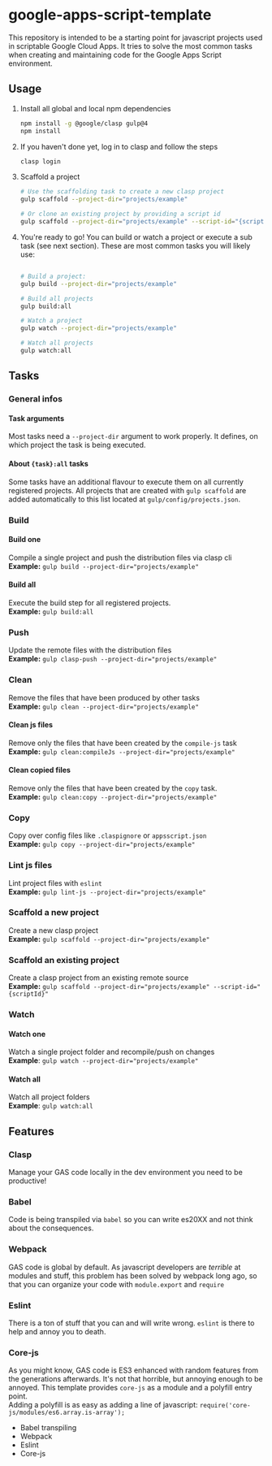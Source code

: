 # google-apps-script-template
This repository is intended to be a starting point for javascript projects used in scriptable Google Cloud Apps.
It tries to solve the most common tasks when creating and maintaining code for the Google Apps Script environment.


## Usage

1. Install all global and local npm dependencies 
   ```bash
   npm install -g @google/clasp gulp@4
   npm install
   ```

1. If you haven't done yet, log in to clasp and follow the steps
   ```bash
   clasp login
   ```

1. Scaffold a project
   ```bash
   # Use the scaffolding task to create a new clasp project
   gulp scaffold --project-dir="projects/example"

   # Or clone an existing project by providing a script id
   gulp scaffold --project-dir="projects/example" --script-id="{scriptId}"

1. You're ready to go! You can build or watch a project or execute a sub task (see next section).
   These are most common tasks you will likely use: 
   ```bash
   
   # Build a project:
   gulp build --project-dir="projects/example"

   # Build all projects
   gulp build:all
   
   # Watch a project
   gulp watch --project-dir="projects/example"

   # Watch all projects
   gulp watch:all
   ```


## Tasks

### General infos

#### Task arguments
Most tasks need a `--project-dir` argument to work properly. It defines, on which project the task is being executed.

#### About `{task}:all` tasks
Some tasks have an additional flavour to execute them on all currently registered projects.
All projects that are created with `gulp scaffold` are added automatically to this list located at 
`gulp/config/projects.json`.

### Build

#### Build one
Compile a single project and push the distribution files via clasp cli
<br>
**Example:** `gulp build --project-dir="projects/example"`

#### Build all 
Execute the build step for all registered projects.
<br>
**Example:** `gulp build:all` 

### Push
Update the remote files with the distribution files
<br>
**Example:** `gulp clasp-push --project-dir="projects/example"`

### Clean
Remove the files that have been produced by other tasks
<br>
**Example:** `gulp clean --project-dir="projects/example"`

#### Clean js files
Remove only the files that have been created by the `compile-js` task
<br>
**Example:** `gulp clean:compileJs --project-dir="projects/example"`

#### Clean copied files
Remove only the files that have been created by the `copy` task.
<br>
**Example:** `gulp clean:copy --project-dir="projects/example"` 

### Copy
Copy over config files like `.claspignore` or `appsscript.json`
<br>
**Example:** `gulp copy --project-dir="projects/example"`

### Lint js files
Lint project files with `eslint`
<br>
**Example:** `gulp lint-js --project-dir="projects/example"`

### Scaffold a new project
Create a new clasp project
<br>
**Example:** `gulp scaffold --project-dir="projects/example"`

### Scaffold an existing project
Create a clasp project from an existing remote source
<br>
**Example:** `gulp scaffold --project-dir="projects/example" --script-id="{scriptId}"`

### Watch

#### Watch one
Watch a single project folder and recompile/push on changes
<br>
**Example**: `gulp watch --project-dir="projects/example"`

#### Watch all
Watch all project folders
<br>
**Example**: `gulp watch:all`


## Features

### Clasp
Manage your GAS code locally in the dev environment you need to be productive!

### Babel
Code is being transpiled via `babel` so you can write es20XX and not think about the consequences.

### Webpack
GAS code is global by default. As javascript developers are *terrible* at modules and stuff, 
this problem has been solved by webpack long ago, so that you can organize your code with `module.export` and `require` 

### Eslint
There is a ton of stuff that you can and will write wrong. `eslint` is there to help and annoy you to death.

### Core-js
As you might know, GAS code is ES3 enhanced with random features from the generations afterwards. 
It's not that horrible, but annoying enough to be annoyed. 
This template provides `core-js` as a module and a polyfill entry point. 
<br>
Adding a polyfill is as easy as adding a line of javascript: `require('core-js/modules/es6.array.is-array');`



- Babel transpiling
- Webpack
- Eslint
- Core-js
